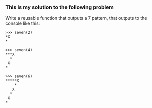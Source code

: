 
### This is my solution to the following problem

Write a reusable function that outputs a 7 pattern, that outputs to the console like this:

```
>>> seven(2)
*X
*

>>> seven(4)
***X
  *
 X
*

>>> seven(6)
*****X
    *
   X
  *
 X
*
```

